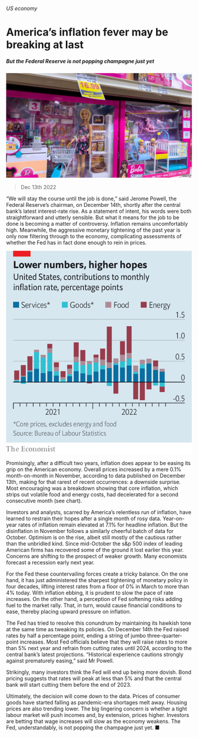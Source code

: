 ###### US economy

# America’s inflation fever may be breaking at last 

##### But the Federal Reserve is not popping champagne just yet 

![image](images/20221217_FNP502.jpg) 

> Dec 13th 2022 

“We will stay the course until the job is done,” said Jerome Powell, the Federal Reserve’s chairman, on December 14th, shortly after the central bank’s latest interest-rate rise. As a statement of intent, his words were both straightforward and utterly sensible. But what it means for the job to be done is becoming a matter of controversy. Inflation remains uncomfortably high. Meanwhile, the aggressive monetary tightening of the past year is only now filtering through to the economy, complicating assessments of whether the Fed has in fact done enough to rein in prices. 

![image](images/20221217_FNC171.png) 


Promisingly, after a difficult two years, inflation does appear to be easing its grip on the American economy. Overall prices increased by a mere 0.1% month-on-month in November, according to data published on December 13th, making for that rarest of recent occurrences: a downside surprise. Most encouraging was a breakdown showing that core inflation, which strips out volatile food and energy costs, had decelerated for a second consecutive month (see chart).

Investors and analysts, scarred by America’s relentless run of inflation, have learned to restrain their hopes after a single month of rosy data. Year-on-year rates of inflation remain elevated at 7.1% for headline inflation. But the disinflation in November follows a similarly cheerful batch of data for October. Optimism is on the rise, albeit still mostly of the cautious rather than the unbridled kind. Since mid-October the s&amp;p 500 index of leading American firms has recovered some of the ground it lost earlier this year. Concerns are shifting to the prospect of weaker growth. Many economists forecast a recession early next year. 

For the Fed these countervailing forces create a tricky balance. On the one hand, it has just administered the sharpest tightening of monetary policy in four decades, lifting interest rates from a floor of 0% in March to more than 4% today. With inflation ebbing, it is prudent to slow the pace of rate increases. On the other hand, a perception of Fed softening risks adding fuel to the market rally. That, in turn, would cause financial conditions to ease, thereby placing upward pressure on inflation.

The Fed has tried to resolve this conundrum by maintaining its hawkish tone at the same time as tweaking its policies. On December 14th the Fed raised rates by half a percentage point, ending a string of jumbo three-quarter-point increases. Most Fed officials believe that they will raise rates to more than 5% next year and refrain from cutting rates until 2024, according to the central bank’s latest projections. “Historical experience cautions strongly against prematurely easing,” said Mr Powell.

Strikingly, many investors think the Fed will end up being more dovish. Bond pricing suggests that rates will peak at less than 5% and that the central bank will start cutting them before the end of 2023.

Ultimately, the decision will come down to the data. Prices of consumer goods have started falling as pandemic-era shortages melt away. Housing prices are also trending lower. The big lingering concern is whether a tight labour market will push incomes and, by extension, prices higher. Investors are betting that wage increases will slow as the economy weakens. The Fed, understandably, is not popping the champagne just yet. ■


